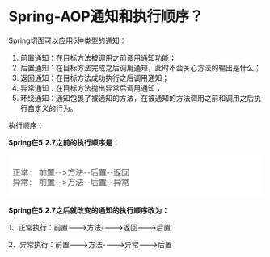 # Spring-AOP通知和执行顺序？

Spring切面可以应用5种类型的通知：

1. 前置通知：在目标方法被调用之前调用通知功能；
2. 后置通知：在目标方法完成之后调用通知，此时不会关心方法的输出是什么；
3. 返回通知：在目标方法成功执行之后调用通知；
4. 异常通知：在目标方法抛出异常后调用通知；
5. 环绕通知：通知包裹了被通知的方法，在被通知的方法调用之前和调用之后执行自定义的行为。

执行顺序：

**Spring在5.2.7之前的执行顺序是：**

![1693988036899-65592d6e-c91e-413b-bc15-aa2d6b0d6983.png](./img/sZF54XM7SHqvaVD4/1693988036899-65592d6e-c91e-413b-bc15-aa2d6b0d6983-614299.png)

**Spring在5.2.7之后就改变的通知的执行顺序改为：**

1、正常执行：前置--->方法---->返回--->后置

2、异常执行：前置--->方法---->异常--->后置
